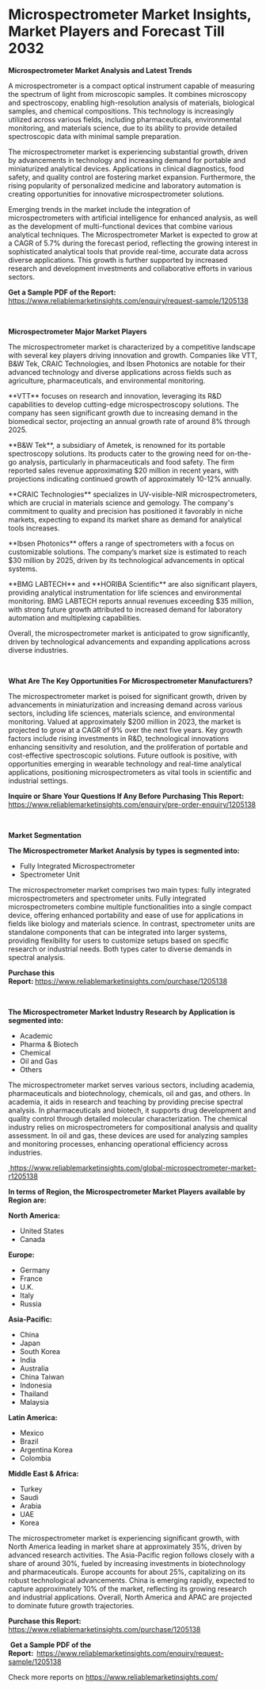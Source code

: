<p><h1>Microspectrometer Market Insights, Market Players and Forecast Till 2032</h1></p><p><strong>Microspectrometer Market Analysis and Latest Trends</strong></p>
<p><p>A microspectrometer is a compact optical instrument capable of measuring the spectrum of light from microscopic samples. It combines microscopy and spectroscopy, enabling high-resolution analysis of materials, biological samples, and chemical compositions. This technology is increasingly utilized across various fields, including pharmaceuticals, environmental monitoring, and materials science, due to its ability to provide detailed spectroscopic data with minimal sample preparation.</p><p>The microspectrometer market is experiencing substantial growth, driven by advancements in technology and increasing demand for portable and miniaturized analytical devices. Applications in clinical diagnostics, food safety, and quality control are fostering market expansion. Furthermore, the rising popularity of personalized medicine and laboratory automation is creating opportunities for innovative microspectrometer solutions.</p><p>Emerging trends in the market include the integration of microspectrometers with artificial intelligence for enhanced analysis, as well as the development of multi-functional devices that combine various analytical techniques. The Microspectrometer Market is expected to grow at a CAGR of 5.7% during the forecast period, reflecting the growing interest in sophisticated analytical tools that provide real-time, accurate data across diverse applications. This growth is further supported by increased research and development investments and collaborative efforts in various sectors.</p></p>
<p><strong>Get a Sample PDF of the Report:&nbsp;</strong> <a href="https://www.reliablemarketinsights.com/enquiry/request-sample/1205138?utm_campaign=2095&utm_medium=2&utm_source=Github&utm_content=ia&utm_term=19022025&utm_id=microspectrometer">https://www.reliablemarketinsights.com/enquiry/request-sample/1205138</a></p>
<p>&nbsp;</p>
<p><strong>Microspectrometer Major Market Players</strong></p>
<p><p>The microspectrometer market is characterized by a competitive landscape with several key players driving innovation and growth. Companies like VTT, B&W Tek, CRAIC Technologies, and Ibsen Photonics are notable for their advanced technology and diverse applications across fields such as agriculture, pharmaceuticals, and environmental monitoring.</p><p>**VTT** focuses on research and innovation, leveraging its R&D capabilities to develop cutting-edge microspectroscopy solutions. The company has seen significant growth due to increasing demand in the biomedical sector, projecting an annual growth rate of around 8% through 2025.</p><p>**B&W Tek**, a subsidiary of Ametek, is renowned for its portable spectroscopy solutions. Its products cater to the growing need for on-the-go analysis, particularly in pharmaceuticals and food safety. The firm reported sales revenue approximating $20 million in recent years, with projections indicating continued growth of approximately 10-12% annually.</p><p>**CRAIC Technologies** specializes in UV-visible-NIR microspectrometers, which are crucial in materials science and gemology. The company's commitment to quality and precision has positioned it favorably in niche markets, expecting to expand its market share as demand for analytical tools increases.</p><p>**Ibsen Photonics** offers a range of spectrometers with a focus on customizable solutions. The company’s market size is estimated to reach $30 million by 2025, driven by its technological advancements in optical systems.</p><p>**BMG LABTECH** and **HORIBA Scientific** are also significant players, providing analytical instrumentation for life sciences and environmental monitoring. BMG LABTECH reports annual revenues exceeding $35 million, with strong future growth attributed to increased demand for laboratory automation and multiplexing capabilities.</p><p>Overall, the microspectrometer market is anticipated to grow significantly, driven by technological advancements and expanding applications across diverse industries.</p></p>
<p>&nbsp;</p>
<p><strong>What Are The Key Opportunities For Microspectrometer Manufacturers?</strong></p>
<p><p>The microspectrometer market is poised for significant growth, driven by advancements in miniaturization and increasing demand across various sectors, including life sciences, materials science, and environmental monitoring. Valued at approximately $200 million in 2023, the market is projected to grow at a CAGR of 9% over the next five years. Key growth factors include rising investments in R&D, technological innovations enhancing sensitivity and resolution, and the proliferation of portable and cost-effective spectroscopic solutions. Future outlook is positive, with opportunities emerging in wearable technology and real-time analytical applications, positioning microspectrometers as vital tools in scientific and industrial settings.</p></p>
<p><strong>Inquire or Share Your Questions If Any Before Purchasing This Report:</strong> <a href="https://www.reliablemarketinsights.com/enquiry/pre-order-enquiry/1205138?utm_campaign=2095&utm_medium=2&utm_source=Github&utm_content=ia&utm_term=19022025&utm_id=microspectrometer">https://www.reliablemarketinsights.com/enquiry/pre-order-enquiry/1205138</a></p>
<p>&nbsp;</p>
<p><strong>Market Segmentation</strong></p>
<p><strong>The Microspectrometer Market Analysis by types is segmented into:</strong></p>
<p><ul><li>Fully Integrated Microspectrometer</li><li>Spectrometer Unit</li></ul></p>
<p><p>The microspectrometer market comprises two main types: fully integrated microspectrometers and spectrometer units. Fully integrated microspectrometers combine multiple functionalities into a single compact device, offering enhanced portability and ease of use for applications in fields like biology and materials science. In contrast, spectrometer units are standalone components that can be integrated into larger systems, providing flexibility for users to customize setups based on specific research or industrial needs. Both types cater to diverse demands in spectral analysis.</p></p>
<p><strong>Purchase this Report:&nbsp;</strong><a href="https://www.reliablemarketinsights.com/purchase/1205138?utm_campaign=2095&utm_medium=2&utm_source=Github&utm_content=ia&utm_term=19022025&utm_id=microspectrometer">https://www.reliablemarketinsights.com/purchase/1205138</a></p>
<p>&nbsp;</p>
<p><strong>The Microspectrometer Market Industry Research by Application is segmented into:</strong></p>
<p><ul><li>Academic</li><li>Pharma & Biotech</li><li>Chemical</li><li>Oil and Gas</li><li>Others</li></ul></p>
<p><p>The microspectrometer market serves various sectors, including academia, pharmaceuticals and biotechnology, chemicals, oil and gas, and others. In academia, it aids in research and teaching by providing precise spectral analysis. In pharmaceuticals and biotech, it supports drug development and quality control through detailed molecular characterization. The chemical industry relies on microspectrometers for compositional analysis and quality assessment. In oil and gas, these devices are used for analyzing samples and monitoring processes, enhancing operational efficiency across industries.</p></p>
<p><a href="https://www.reliablemarketinsights.com/global-microspectrometer-market-r1205138?utm_campaign=2095&utm_medium=2&utm_source=Github&utm_content=ia&utm_term=19022025&utm_id=microspectrometer">&nbsp;https://www.reliablemarketinsights.com/global-microspectrometer-market-r1205138</a></p>
<p><strong>In terms of Region, the Microspectrometer Market Players available by Region are:</strong></p>
<p>
    <p> <strong> North America: </strong>
        <ul>
            <li>United States</li>
            <li>Canada</li>
        </ul>
        </p> 
    <p> <strong> Europe: </strong>
        <ul>
            <li>Germany</li>
            <li>France</li>
            <li>U.K.</li>
            <li>Italy</li>
            <li>Russia</li>
        </ul>
        </p> 
    <p> <strong> Asia-Pacific: </strong>
        <ul>
            <li>China</li>
            <li>Japan</li>
            <li>South Korea</li>
            <li>India</li>
            <li>Australia</li>
            <li>China Taiwan</li>
            <li>Indonesia</li>
            <li>Thailand</li>
            <li>Malaysia</li>
        </ul>
        </p> 
    <p> <strong> Latin America: </strong>
        <ul>
            <li>Mexico</li>
            <li>Brazil</li>
            <li>Argentina Korea</li>
            <li>Colombia</li>
        </ul>
        </p> 
    <p> <strong> Middle East & Africa: </strong>
        <ul>
            <li>Turkey</li>
            <li>Saudi</li>
            <li>Arabia</li>
            <li>UAE</li>
            <li>Korea</li>
        </ul>
    </p>
    </p>
<p><p>The microspectrometer market is experiencing significant growth, with North America leading in market share at approximately 35%, driven by advanced research activities. The Asia-Pacific region follows closely with a share of around 30%, fueled by increasing investments in biotechnology and pharmaceuticals. Europe accounts for about 25%, capitalizing on its robust technological advancements. China is emerging rapidly, expected to capture approximately 10% of the market, reflecting its growing research and industrial applications. Overall, North America and APAC are projected to dominate future growth trajectories.</p></p>
<p><strong>Purchase this Report: </strong><a href="https://www.reliablemarketinsights.com/purchase/1205138?utm_campaign=2095&utm_medium=2&utm_source=Github&utm_content=ia&utm_term=19022025&utm_id=microspectrometer">https://www.reliablemarketinsights.com/purchase/1205138</a></p>
<p>&nbsp;<strong>Get a Sample PDF of the Report:&nbsp;&nbsp;</strong><a href="https://www.reliablemarketinsights.com/enquiry/request-sample/1205138?utm_campaign=2095&utm_medium=2&utm_source=Github&utm_content=ia&utm_term=19022025&utm_id=microspectrometer">https://www.reliablemarketinsights.com/enquiry/request-sample/1205138</a></p>
<p><strong></strong></p>
<p>Check more reports on <a href="https://www.reliablemarketinsights.com/?utm_campaign=2095&utm_medium=2&utm_source=Github&utm_content=ia&utm_term=19022025&utm_id=microspectrometer">https://www.reliablemarketinsights.com/</a></p>